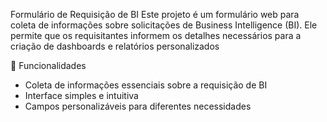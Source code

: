Formulário de Requisição de BI
Este projeto é um formulário web para coleta de informações sobre solicitações de Business Intelligence (BI). Ele permite que os requisitantes informem os detalhes necessários para a criação de dashboards e relatórios personalizados

📌 Funcionalidades
- Coleta de informações essenciais sobre a requisição de BI
- Interface simples e intuitiva
- Campos personalizáveis para diferentes necessidades
